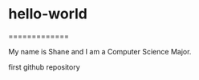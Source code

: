 # hello-world
=============

My name is Shane and I am a Computer Science Major.

first github repository
